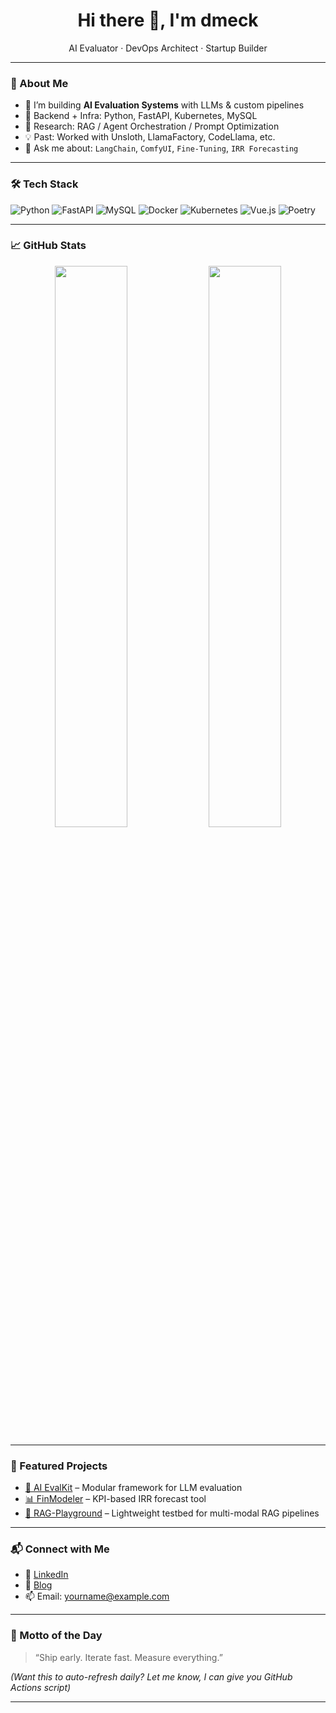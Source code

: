 <h1 align="center">Hi there 👋, I'm dmeck</h1>
<p align="center">
AI Evaluator · DevOps Architect · Startup Builder
</p>

---

### 🧠 About Me

- 🔭 I’m building **AI Evaluation Systems** with LLMs & custom pipelines  
- 🧱 Backend + Infra: Python, FastAPI, Kubernetes, MySQL  
- 🔬 Research: RAG / Agent Orchestration / Prompt Optimization  
- 💡 Past: Worked with Unsloth, LlamaFactory, CodeLlama, etc.  
- 💬 Ask me about: `LangChain`, `ComfyUI`, `Fine-Tuning`, `IRR Forecasting`

---

### 🛠️ Tech Stack

![Python](https://img.shields.io/badge/Python-3670A0?style=flat&logo=python&logoColor=ffdd54)
![FastAPI](https://img.shields.io/badge/FastAPI-005571?style=flat&logo=fastapi)
![MySQL](https://img.shields.io/badge/MySQL-005C84?style=flat&logo=mysql)
![Docker](https://img.shields.io/badge/Docker-2496ED?style=flat&logo=docker)
![Kubernetes](https://img.shields.io/badge/Kubernetes-326CE5?style=flat&logo=kubernetes)
![Vue.js](https://img.shields.io/badge/Vue.js-35495E?style=flat&logo=vue.js)
![Poetry](https://img.shields.io/badge/Poetry-60A5FA?style=flat&logo=python)

---

### 📈 GitHub Stats

<p align="center">
  <img src="https://github-readme-stats.vercel.app/api?username=dmeck&show_icons=true&theme=radical" width="48%"/>
  <img src="https://github-readme-streak-stats.herokuapp.com/?user=dmeck&theme=radical" width="48%"/>
</p>

---

### 🚀 Featured Projects

- [🔗 AI EvalKit](https://github.com/your-org/ai-evalkit) – Modular framework for LLM evaluation
- [📊 FinModeler](https://github.com/your-org/finmodeler) – KPI-based IRR forecast tool
- [🧠 RAG-Playground](https://github.com/your-org/rag-playground) – Lightweight testbed for multi-modal RAG pipelines

---

### 📬 Connect with Me

- 💼 [LinkedIn](https://linkedin.com/in/yourname)
- 📝 [Blog](https://your-blog-domain.com)
- 📫 Email: yourname@example.com

---

### 🧭 Motto of the Day

> “Ship early. Iterate fast. Measure everything.”

*(Want this to auto-refresh daily? Let me know, I can give you GitHub Actions script)*

---
